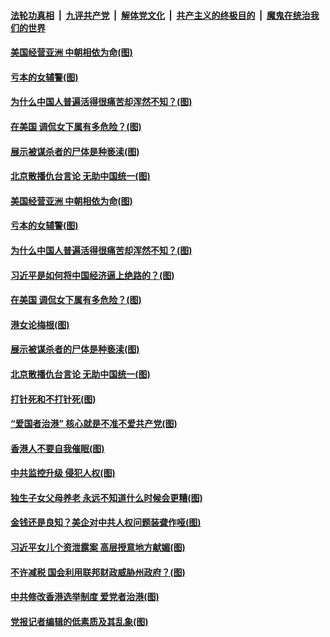 ####  [法轮功真相](../../../../basic/blob/master/README.md?t=03150931) &nbsp;|&nbsp; [九评共产党](../../../../9ping.md/blob/master/README.md?t=03150931) &nbsp;|&nbsp; [解体党文化](../../../../jtdwh.md/blob/master/README.md?t=03150931)  &nbsp;|&nbsp; [共产主义的终极目的](../../../../gczydzjmd.md/blob/master/README.md?t=03150931) &nbsp;|&nbsp; [魔鬼在统治我们的世界](../../../../mgztzwmdsj.md/blob/master/README.md?t=03150931) 

#### [美国经营亚洲 中朝相依为命(图)](../pages/p4/965573.md?t=03150931) 

#### [亏本的女辅警(图)](../pages/p4/965576.md?t=03150931) 

#### [为什么中国人普遍活得很痛苦却浑然不知？(图)](../pages/p4/965565.md?t=03150931) 

#### [在美国 调侃女下属有多危险？(图)](../pages/p4/965571.md?t=03150931) 

#### [展示被谋杀者的尸体是种亵渎(图)](../pages/p4/965441.md?t=03150931) 

#### [北京散播仇台言论 无助中国统一(图)](../pages/p4/965490.md?t=03150931) 

#### [美国经营亚洲 中朝相依为命(图)](../pages/p4/965573.md?t=03150931) 

#### [亏本的女辅警(图)](../pages/p4/965576.md?t=03150931) 

#### [为什么中国人普遍活得很痛苦却浑然不知？(图)](../pages/p4/965565.md?t=03150931) 

#### [习近平是如何将中国经济逼上绝路的？(图)](../pages/p4/965572.md?t=03150931) 

#### [在美国 调侃女下属有多危险？(图)](../pages/p4/965571.md?t=03150931) 


#### [港女论梅根(图)](../pages/p4/965478.md?t=03150931) 

#### [展示被谋杀者的尸体是种亵渎(图)](../pages/p4/965441.md?t=03150931) 

#### [北京散播仇台言论 无助中国统一(图)](../pages/p4/965490.md?t=03150931) 

#### [打针死和不打针死(图)](../pages/p4/965442.md?t=03150931) 

#### [“爱国者治港” 核心就是不准不爱共产党(图)](../pages/p4/965489.md?t=03150931) 

#### [香港人不要自我催眠(图)](../pages/p4/965383.md?t=03150931) 


#### [中共监控升级 侵犯人权(图)](../pages/p4/965403.md?t=03150931) 

#### [独生子女父母养老 永远不知道什么时候会更糟(图)](../pages/p4/965045.md?t=03150931) 

#### [金钱还是良知？美企对中共人权问题装聋作哑(图)](../pages/p4/965386.md?t=03150931) 

#### [习近平女儿个资泄露案 高层授意地方献媚(图)](../pages/p4/965382.md?t=03150931) 

#### [不许减税 国会利用联邦财政威胁州政府？(图)](../pages/p4/965380.md?t=03150931) 

#### [中共修改香港选举制度 爱党者治港(图)](../pages/p4/965384.md?t=03150931) 

#### [党报记者编辑的低素质及其乱象(图)](../pages/p4/965316.md?t=03150931) 

